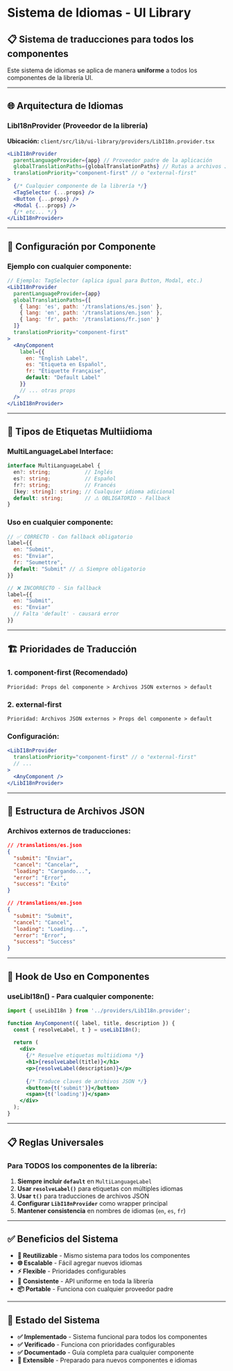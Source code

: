 # Sistema de Idiomas - UI Library

## 📋 Sistema de traducciones para todos los componentes

Este sistema de idiomas se aplica de manera **uniforme** a todos los componentes de la librería UI.

---

## 🌐 Arquitectura de Idiomas

### **LibI18nProvider (Proveedor de la librería)**
**Ubicación:** `client/src/lib/ui-library/providers/LibI18n.provider.tsx`

```jsx
<LibI18nProvider
  parentLanguageProvider={app} // Proveedor padre de la aplicación
  globalTranslationPaths={globalTranslationPaths} // Rutas a archivos JSON
  translationPriority="component-first" // o "external-first"
>
  {/* Cualquier componente de la librería */}
  <TagSelector {...props} />
  <Button {...props} />
  <Modal {...props} />
  {/* etc... */}
</LibI18nProvider>
```

---

## 🎯 Configuración por Componente

### **Ejemplo con cualquier componente:**

```jsx
// Ejemplo: TagSelector (aplica igual para Button, Modal, etc.)
<LibI18nProvider
  parentLanguageProvider={app}
  globalTranslationPaths={[
    { lang: 'es', path: '/translations/es.json' },
    { lang: 'en', path: '/translations/en.json' },
    { lang: 'fr', path: '/translations/fr.json' }
  ]}
  translationPriority="component-first"
>
  <AnyComponent
    label={{
      en: "English Label",
      es: "Etiqueta en Español", 
      fr: "Étiquette Française",
      default: "Default Label"
    }}
    // ... otras props
  />
</LibI18nProvider>
```

---

## 🔧 Tipos de Etiquetas Multiidioma

### **MultiLanguageLabel Interface:**
```typescript
interface MultiLanguageLabel {
  en?: string;           // Inglés
  es?: string;           // Español  
  fr?: string;           // Francés
  [key: string]: string; // Cualquier idioma adicional
  default: string;       // ⚠️ OBLIGATORIO - Fallback
}
```

### **Uso en cualquier componente:**
```jsx
// ✅ CORRECTO - Con fallback obligatorio
label={{
  en: "Submit",
  es: "Enviar", 
  fr: "Soumettre",
  default: "Submit" // ⚠️ Siempre obligatorio
}}

// ❌ INCORRECTO - Sin fallback
label={{
  en: "Submit",
  es: "Enviar"
  // Falta 'default' - causará error
}}
```

---

## 🏗️ Prioridades de Traducción

### **1. component-first (Recomendado)**
```
Prioridad: Props del componente > Archivos JSON externos > default
```

### **2. external-first**
```  
Prioridad: Archivos JSON externos > Props del componente > default
```

### **Configuración:**
```jsx
<LibI18nProvider
  translationPriority="component-first" // o "external-first"
  // ...
>
  <AnyComponent />
</LibI18nProvider>
```

---

## 📁 Estructura de Archivos JSON

### **Archivos externos de traducciones:**
```json
// /translations/es.json
{
  "submit": "Enviar",
  "cancel": "Cancelar", 
  "loading": "Cargando...",
  "error": "Error",
  "success": "Éxito"
}

// /translations/en.json  
{
  "submit": "Submit",
  "cancel": "Cancel",
  "loading": "Loading...", 
  "error": "Error",
  "success": "Success"
}
```

---

## 🔄 Hook de Uso en Componentes

### **useLibI18n() - Para cualquier componente:**
```jsx
import { useLibI18n } from '../providers/LibI18n.provider';

function AnyComponent({ label, title, description }) {
  const { resolveLabel, t } = useLibI18n();
  
  return (
    <div>
      {/* Resuelve etiquetas multiidioma */}
      <h1>{resolveLabel(title)}</h1>
      <p>{resolveLabel(description)}</p>
      
      {/* Traduce claves de archivos JSON */}
      <button>{t('submit')}</button>
      <span>{t('loading')}</span>
    </div>
  );
}
```

---

## 📋 Reglas Universales

### **Para TODOS los componentes de la librería:**

1. **Siempre incluir `default`** en `MultiLanguageLabel`
2. **Usar `resolveLabel()`** para etiquetas con múltiples idiomas
3. **Usar `t()`** para traducciones de archivos JSON
4. **Configurar `LibI18nProvider`** como wrapper principal
5. **Mantener consistencia** en nombres de idiomas (`en`, `es`, `fr`)

---

## ✅ Beneficios del Sistema

- **🔄 Reutilizable** - Mismo sistema para todos los componentes
- **🌐 Escalable** - Fácil agregar nuevos idiomas
- **⚡ Flexible** - Prioridades configurables
- **🎯 Consistente** - API uniforme en toda la librería
- **📦 Portable** - Funciona con cualquier proveedor padre

---

## 🎯 Estado del Sistema

- **✅ Implementado** - Sistema funcional para todos los componentes
- **✅ Verificado** - Funciona con prioridades configurables  
- **✅ Documentado** - Guía completa para cualquier componente
- **🔧 Extensible** - Preparado para nuevos componentes e idiomas